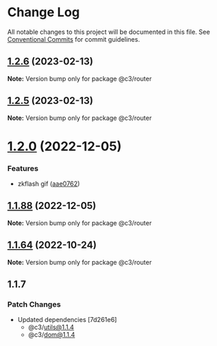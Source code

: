 # Change Log

All notable changes to this project will be documented in this file. See [Conventional Commits](https://conventionalcommits.org) for commit guidelines.

## [1.2.6](https://github.com/che3vinci/c3/compare/@c3/router@1.2.5...@c3/router@1.2.6) (2023-02-13)

**Note:** Version bump only for package @c3/router

## [1.2.5](https://github.com/che3vinci/c3/compare/@c3/router@1.2.0...@c3/router@1.2.5) (2023-02-13)

**Note:** Version bump only for package @c3/router

# [1.2.0](https://github.com/che3vinci/c3/compare/@c3/router@1.1.87...@c3/router@1.2.0) (2022-12-05)

### Features

- zkflash gif ([aae0762](https://github.com/che3vinci/c3/commit/aae0762161753d645be1458e8f0ace77cdbbb504))

## [1.1.88](https://github.com/che3vinci/c3/compare/@c3/router@1.1.87...@c3/router@1.1.88) (2022-12-05)

**Note:** Version bump only for package @c3/router

## [1.1.64](https://github.com/che3vinci/c3/compare/@c3/router@1.1.63...@c3/router@1.1.64) (2022-10-24)

**Note:** Version bump only for package @c3/router

## 1.1.7

### Patch Changes

- Updated dependencies [7d261e6]
  - @c3/utils@1.1.4
  - @c3/dom@1.1.4
